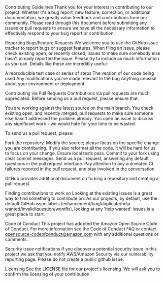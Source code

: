 Contributing Guidelines
Thank you for your interest in contributing to our project. Whether it's a bug report, new feature, correction, or additional
documentation, we greatly value feedback and contributions from our community.
Please read through this document before submitting any issues or pull requests to ensure we have all the necessary
information to effectively respond to your bug report or contribution.

Reporting Bugs/Feature Requests
We welcome you to use the GitHub issue tracker to report bugs or suggest features.
When filing an issue, please check existing open, or recently closed, issues to make sure somebody else hasn't already
reported the issue. Please try to include as much information as you can. Details like these are incredibly useful:

A reproducible test case or series of steps
The version of our code being used
Any modifications you've made relevant to the bug
Anything unusual about your environment or deployment


Contributing via Pull Requests
Contributions via pull requests are much appreciated. Before sending us a pull request, please ensure that:

You are working against the latest source on the main branch.
You check existing open, and recently merged, pull requests to make sure someone else hasn't addressed the problem already.
You open an issue to discuss any significant work - we would hate for your time to be wasted.

To send us a pull request, please:

Fork the repository.
Modify the source; please focus on the specific change you are contributing. If you also reformat all the code, it will be hard for us to focus on your change.
Ensure local tests pass.
Commit to your fork using clear commit messages.
Send us a pull request, answering any default questions in the pull request interface.
Pay attention to any automated CI failures reported in the pull request, and stay involved in the conversation.

GitHub provides additional document on forking a repository and
creating a pull request.

Finding contributions to work on
Looking at the existing issues is a great way to find something to contribute on. As our projects, by default, use the default GitHub issue labels (enhancement/bug/duplicate/help wanted/invalid/question/wontfix), looking at any 'help wanted' issues is a great place to start.

Code of Conduct
This project has adopted the Amazon Open Source Code of Conduct.
For more information see the Code of Conduct FAQ or contact
opensource-codeofconduct@amazon.com with any additional questions or comments.

Security issue notifications
If you discover a potential security issue in this project we ask that you notify AWS/Amazon Security via our vulnerability reporting page. Please do not create a public github issue.

Licensing
See the LICENSE file for our project's licensing. We will ask you to confirm the licensing of your contribution.
